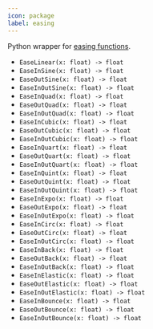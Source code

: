 ```yaml
---
icon: package
label: easing
---
```


Python wrapper for [easing functions](https://easings.net/).

+ `EaseLinear(x: float) -> float`
+ `EaseInSine(x: float) -> float`
+ `EaseOutSine(x: float) -> float`
+ `EaseInOutSine(x: float) -> float`
+ `EaseInQuad(x: float) -> float`
+ `EaseOutQuad(x: float) -> float`
+ `EaseInOutQuad(x: float) -> float`
+ `EaseInCubic(x: float) -> float`
+ `EaseOutCubic(x: float) -> float`
+ `EaseInOutCubic(x: float) -> float`
+ `EaseInQuart(x: float) -> float`
+ `EaseOutQuart(x: float) -> float`
+ `EaseInOutQuart(x: float) -> float`
+ `EaseInQuint(x: float) -> float`
+ `EaseOutQuint(x: float) -> float`
+ `EaseInOutQuint(x: float) -> float`
+ `EaseInExpo(x: float) -> float`
+ `EaseOutExpo(x: float) -> float`
+ `EaseInOutExpo(x: float) -> float`
+ `EaseInCirc(x: float) -> float`
+ `EaseOutCirc(x: float) -> float`
+ `EaseInOutCirc(x: float) -> float`
+ `EaseInBack(x: float) -> float`
+ `EaseOutBack(x: float) -> float`
+ `EaseInOutBack(x: float) -> float`
+ `EaseInElastic(x: float) -> float`
+ `EaseOutElastic(x: float) -> float`
+ `EaseInOutElastic(x: float) -> float`
+ `EaseInBounce(x: float) -> float`
+ `EaseOutBounce(x: float) -> float`
+ `EaseInOutBounce(x: float) -> float`